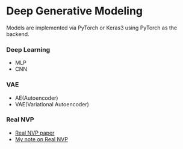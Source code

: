 # Deep Generative Modeling

Models are implemented via PyTorch or Keras3 using PyTorch as the backend.

### Deep Learning
* MLP 
* CNN

### VAE
* AE(Autoencoder)
* VAE(Variational Autoencoder)

### Real NVP
* [Real NVP paper](https://arxiv.org/pdf/1605.08803)
* [My note on Real NVP](RealNVP/real_nvp.pdf)


  


